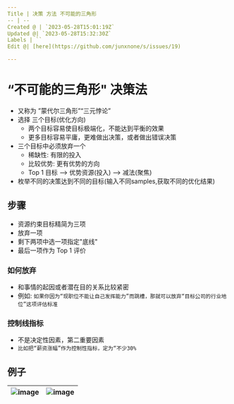 ```yaml
---
Title | 决策 方法 不可能的三角形
-- | --
Created @ | `2023-05-28T15:01:19Z`
Updated @| `2023-05-28T15:32:30Z`
Labels | ``
Edit @| [here](https://github.com/junxnone/s/issues/19)

---
```

# “不可能的三角形" 决策法
- 又称为 ”蒙代尔三角形”“三元悖论”
- 选择 三个目标(优化方向)
  - 两个目标容易使目标极端化，不能达到平衡的效果
  - 更多目标容易平庸，更难做出决策，或者做出错误决策
- 三个目标中必须放弃一个
  - 稀缺性: 有限的投入
  - 比较优势: 更有优势的方向
  - Top 1 目标 --> 优势资源(投入) --> 减法(聚焦)
- 枚举不同的决策达到不同的目标(输入不同samples,获取不同的优化结果)


## 步骤
- 资源约束目标精简为三项
- 放弃一项
- 剩下两项中选一项指定"底线"
- 最后一项作为 Top 1 评价


### 如何放弃
- 和事情的起因或者潜在目的关系比较紧密
- 例如: `如果你因为“现职位不能让自己发挥能力”而跳槽，那就可以放弃“目标公司的行业地位”这项评估标准`

### 控制线指标
- 不是决定性因素，第二重要因素
- `比如把“薪资涨幅”作为控制性指标，定为“不少30%`

## 例子

![image](https://github.com/junxnone/s/assets/2216970/1f3456e0-aa13-4afb-8f2d-e9861f30f27b) | ![image](https://github.com/junxnone/s/assets/2216970/48036cef-78c0-4f8a-8844-ee5879b249ab)
-- | --


